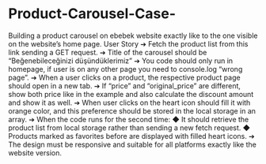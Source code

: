 # Product-Carousel-Case-
Building a product carousel on ebebek website exactly like to the one visible on the website’s home  page.
User Story 
➔ Fetch the product list from this link sending a GET request. 
➔ Title of the carousel should be “Beğenebileceğinizi düşündüklerimiz” ➔ You code should only 
run in homepage, if user is on any other page you need to console.log “wrong page”. 
➔ When a user clicks on a product, the respective product page should open in a new tab. 
➔ If “price” and “original_price” are different, show both price like in the example and also 
calculate the discount amount and show it as well. 
➔ When user clicks on the heart icon should fill it with orange color, and this preference should 
be stored in the local storage in an array. 
➔ When the code runs for the second time: 
◆ It should retrieve the product list from local storage rather than sending a new fetch 
request. 
◆ Products marked as favorites before are displayed with filled heart icons. ➔ The 
design must be responsive and suitable for all platforms exactly like the website version.

